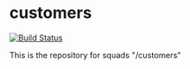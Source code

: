 # customers

[![Build Status](https://travis-ci.org/DevOps-Customers-J2MN/customers.svg?branch=master)](https://travis-ci.org/DevOps-Customers-J2MN/customers)

This is the repository for squads "/customers"
